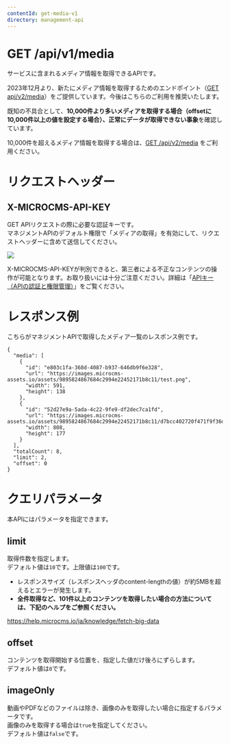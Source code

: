 ```yaml
---
contentId: get-media-v1
directory: management-api
---
```


# GET /api/v1/media

サービスに含まれるメディア情報を取得できるAPIです。

2023年12月より、新たにメディア情報を取得するためのエンドポイント（[GET api/v2/media](https://document.microcms.io/management-api/get-media-v2)）をご提供しています。今後はこちらのご利用を推奨いたします。

既知の不具合として、**10,000件より多いメディアを取得する場合（offsetに10,000件以上の値を設定する場合）、正常にデータが取得できない事象**を確認しています。

10,000件を超えるメディア情報を取得する場合は、[GET /api/v2/media](https://document.microcms.io/management-api/get-media-v2) をご利用ください。

リクエストヘッダー
=========

X-MICROCMS-API-KEY
------------------

GET APIリクエストの際に必要な認証キーです。  
マネジメントAPIのデフォルト権限で「メディアの取得」を有効にして、リクエストヘッダーに含めて送信してください。  
  
![](https://images.microcms-assets.io/assets/d6af1616730544a596d299c20834f460/386bb17e6d9e4a9ab10142d708a9afaa/CleanShot%202024-03-22%20at%2014.42.03%402x.png)

X-MICROCMS-API-KEYが判別できると、第三者による不正なコンテンツの操作が可能となります。お取り扱いには十分ご注意ください。詳細は「[APIキー（APIの認証と権限管理）](https://document.microcms.io/content-api/x-microcms-api-key)」をご覧ください。

レスポンス例
======

こちらがマネジメントAPIで取得したメディア一覧のレスポンス例です。

    {
      "media": [
        {
          "id": "e803c1fa-368d-4087-b937-646db9f6e328",
          "url": "https://images.microcms-assets.io/assets/9895824867684c2994e22452171b8c11/test.png",
          "width": 591,
          "height": 138
        },
        {
          "id": "52d27e9a-5ada-4c22-9fe9-df2dec7ca1fd",
          "url": "https://images.microcms-assets.io/assets/9895824867684c2994e22452171b8c11/d7bcc402720f471f9f36de5eca4057c5/example.png",
          "width": 808,
          "height": 177
        }
      ],
      "totalCount": 8,
      "limit": 2,
      "offset": 0
    }

  

クエリパラメータ
========

本APIにはパラメータを指定できます。

limit
-----

取得件数を指定します。  
デフォルト値は`10`です。上限値は`100`です。

*   レスポンスサイズ（レスポンスヘッダのcontent-lengthの値）が約5MBを超えるとエラーが発生します。
*   **全件取得など、101件以上のコンテンツを取得したい場合の方法については、下記のヘルプをご参照ください。**

https://help.microcms.io/ja/knowledge/fetch-big-data

offset
------

コンテンツを取得開始する位置を、指定した値だけ後ろにずらします。  
デフォルト値は`0`です。

imageOnly
---------

動画やPDFなどのファイルは除き、画像のみを取得したい場合に指定するパラメータです。  
画像のみを取得する場合は`true`を指定してください。  
デフォルト値は`false`です。